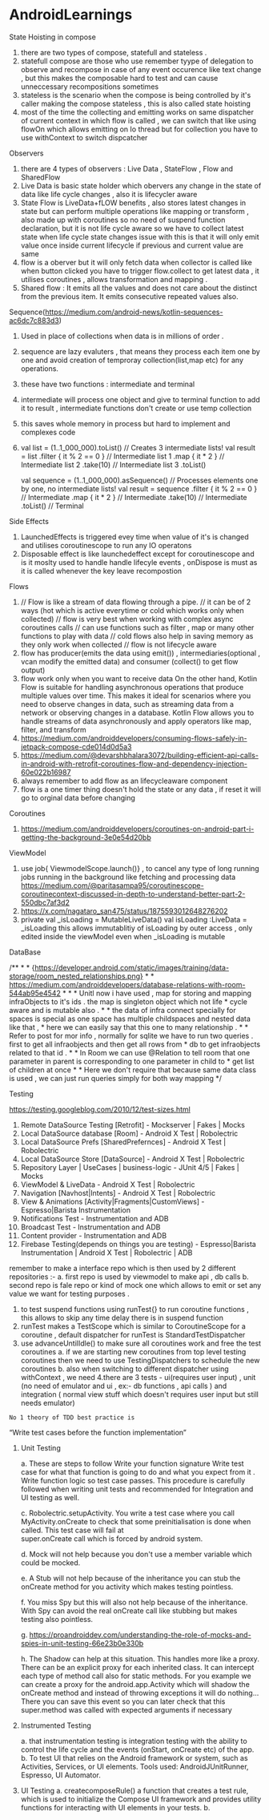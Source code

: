 # AndroidLearnings

State Hoisting in compose
   1. there are two types of compose, statefull and stateless .
   2. statefull compose are those who use remember tyype of delegation to observe and recompose in case of any event occurence like text change , but this makes the composable           hard to test and can cause unneccessary recompositions sometimes
   3. stateless is the scenario when the compose is being controlled by it's caller making the compose stateless , this is also called state hoisting
   4. most of the time the collecting and emitting works on same dispatcher of current context in which flow is called , we can switch that like using flowOn which allows
      emitting on Io thread but for collection you have to use withContext to switch dispcatcher

Observers
   1. there are 4 types of observers : Live Data , StateFlow , Flow and SharedFlow
   2. Live Data is basic state holder which obervers any change in the state of data like life cycle changes , also it is lifecycler aware
   3. State Flow is LiveData+fLOW benefits , also stores latest changes in state but can perform multiple operations like mapping or transform
     , also made up with coroutines so no need of suspend function declaration, but it is not life cycle aware so we have to collect latest state when life cycle state changes
      issue with this is that it will only emit value once inside current lifecycle if previous and current value are same
   5. flow is a oberver but it will only fetch data when collector is called like when button clicked you have to trigger flow.collect to get latest data , it utilises coroutines
      , allows transformation and mapping .
   6. Shared flow : It emits all the values and does not care about the distinct from the previous item. It emits consecutive repeated values also.

Sequence(https://medium.com/android-news/kotlin-sequences-ac6dc7c883d3)
   1. Used in place of collections when data is in millions of order .
   2. sequence are lazy evaluters , that means they process each item one by one and avoid creation of temproray collection(list,map etc) for any operations.
   3. these have two functions : intermediate and terminal
   4. intermediate will process one object and give to terminal function to add it to result , intermediate functions don't create or use temp collection
   5. this saves whole memory in process but hard to implement and complexes code
   6. val list = (1..1_000_000).toList()
      // Creates 3 intermediate lists!
      val result = list
          .filter { it % 2 == 0 }   // Intermediate list 1
          .map { it * 2 }           // Intermediate list 2
          .take(10)                 // Intermediate list 3
          .toList()
   
      val sequence = (1..1_000_000).asSequence()
      // Processes elements one by one, no intermediate lists!
      val result = sequence
          .filter { it % 2 == 0 }  // Intermediate
          .map { it * 2 }          // Intermediate
          .take(10)                // Intermediate
          .toList()                // Terminal

Side Effects
   1. LaunchedEffects is triggered evey time when value of it's is changed and utilises coroutinescope to run any IO operatons
   2. Disposable effect is like launchedeffect except for coroutinescope and is it moslty used to handle handle lifecyle events , onDispose is must
      as it is called whenever the key leave recompostion

Flows
   1. // Flow is like a  stream of data flowing through a pipe.
      // it can be of 2 ways (hot which is active everytime or cold which works only when collected)
      // flow is very best when working with complex async coroutines calls
      // can use functions such as filter , map or many other functions to play with data
      // cold flows also help in saving memory as they only work when collected
      // flow is not lifecycle aware
   2. flow has producer(emits the data using emit()) , intermediaries(optional , vcan modify the emitted data) and consumer (collect() to get flow output)
   3. flow work only when you want to receive data  On the other hand, Kotlin Flow is suitable for handling asynchronous operations that produce multiple values over time. This makes it ideal for scenarios where you need to observe changes in data, such as streaming data from a network or observing changes in a database. Kotlin Flow allows you to handle streams of data asynchronously and apply operators like map, filter, and transform
   4. https://medium.com/androiddevelopers/consuming-flows-safely-in-jetpack-compose-cde014d0d5a3
   5. https://medium.com/@devarshbhalara3072/building-efficient-api-calls-in-android-with-retrofit-coroutines-flow-and-dependency-injection-60e022b16987
   6.  always remember to add flow as an lifecycleaware component
   8.  flow is a one timer thing doesn't hold the state or any data , if reset it will go to orginal data before changing

Coroutines
   1. https://medium.com/androiddevelopers/coroutines-on-android-part-i-getting-the-background-3e0e54d20bb


ViewModel
   1. use job{ ViewmodelScope.launch()} , to cancel any type of long running jobs running in the background like fetching and processing data
      https://medium.com/@paritasampa95/coroutinescope-coroutinecontext-discussed-in-depth-to-understand-better-part-2-550dbc7af3d2
   2. https://x.com/nagataro_san475/status/1875593012648276202
   3.  private val _isLoading  = MutableLiveData<Boolean>()
       val isLoading  :LiveData<Boolean> = _isLoading
      this allows immutablitiy of isLoading by outer access , only edited inside the viewModel even when _isLoading is mutable



DataBase 

   /**
    * * {https://developer.android.com/static/images/training/data-storage/room_nested_relationships.png}
    * * https://medium.com/androiddevelopers/database-relations-with-room-544ab95e4542
    *
    * * Unitl now i have used , map for storing and mapping infraObjects to it's ids . the map is singleton object which not life
    *   cycle aware and is mutable also .
    * * the data of infra connect specially for spaces is special as one space has multiple childspaces and nested data like that ,
    *   here we can easily say that this one to many relationship .
    * * Refer to post for mor info , normally for sqlite we have to run two queries . first to get all infraobjects and then get all rows from
    *   db to get infraobjects related to that id .
    * * In Room we can use @Relation to tell room that one parameter in parent is corresponding to one parameter in child to
    *   get list of children at once
    * * Here we don't require that because same data class is used , we can just run queries simply for both way mapping
    */


Testing

   https://testing.googleblog.com/2010/12/test-sizes.html

   1. Remote DataSource Testing [Retrofit] - Mockserver | Fakes | Mocks
   2. Local DataSource database [Room] - Android X Test | Robolectric 
   3. Local DataSource Prefs [SharedPrefernces] - Android X Test | Robolectric 
   4. Local DataSource Store [DataSource] - Android X Test | Robolectric 
   5. Repository Layer | UseCases | business-logic  - JUnit 4/5 | Fakes | Mocks
   6. ViewModel & LiveData - Android X Test | Robolectric 
   7. Navigation [Navhost|Intents] - Android X Test | Robolectric 
   8. View & Animations [Activity|Fragments|CustomViews] - Espresso|Barista Instrumentation
   9. Notifications Test - Instrumentation and ADB
   10. Broadcast Test - Instrumentation and ADB
   11. Content provider - Instrumentation and ADB
   12. Firebase Testing(depends on things you are testing) - Espresso|Barista Instrumentation | Android X Test | Robolectric | ADB

remember to make a interface repo which is then used by 2 different repositories :-
   a. first repo is used by viewmodel to make api , db calls
   b. second repo is fale repo or kind of mock one which allows to emit or set any value we  want for testing purposes .
   1.  to test suspend functions using runTest{} to run coroutine functions , this allows to skip any time delay there is in suspend function
   2.  runTest makes a TestScope which is similar to CoroutineScope for a coroutine , default dispatcher for runTest is StandardTestDispatcher
   3.  use advanceUntilIdle() to make sure all coroutines work and free the test coroutines
       a. if we are starting new coroutines from top level testing coroutines then we need to use TestingDispatchers to schedule the new coroutines
       b. also when switching to different dispatcher using withContext , we need
   4.there are 3 tests - ui(requires user input) , unit (no need of emulator and ui , ex:- db functions , api calls ) and integration ( normal view stuff which doesn't requires
      user input but still needs emulator)
   
    No 1 theory of TDD best practice is
   
   “Write test cases before the function implementation”
   
   

1. Unit Testing

   a. These are steps to follow
         Write your function signature
         Write test case for what that function is going to do and what you expect from it .
         Write function logic so test case passes.
         This procedure is carefully followed when writing unit tests and recommended for Integration and UI testing as well.
   
   c. Robolectric.setupActivity. You write a test case where you call MyActivity.onCreate to check that some preinitialisation is done when called. This test case will fail at    
   super.onCreate call which is forced by android system.
   
   d. Mock will not help because you don't use a member variable which could be mocked.
   
   e. A Stub will not help because of the inheritance you can stub the onCreate method for you activity which makes testing pointless.
   
   f. You miss Spy but this will also not help because of the inheritance. With Spy can avoid the real onCreate call like stubbing but makes testing also pointless.

   g. https://proandroiddev.com/understanding-the-role-of-mocks-and-spies-in-unit-testing-66e23b0e330b
   
   h. The Shadow can help at this situation. This handles more like a proxy. There can be an explicit proxy for each inherited class.
    It can intercept each type of method call also for static methods. For you example we can create a proxy
    for the android.app.Activity which will shadow the onCreate method and instead of throwing exceptions it
    will do nothing... There you can save this event so you can later check that this super.method was called
    with expected arguments if necessary

3. Instrumented Testing

   a. that instrumentation testing is integration testing with the ability to control the life cycle and the events (onStart, onCreate etc) of the app.
   b. To test UI that relies on the Android framework or system, such as Activities, Services, or UI elements. Tools used: AndroidJUnitRunner, Espresso, UI Automator.

4. UI Testing
   a. createcomposeRule() a function that creates a test rule, which is used to initialize the Compose UI framework and provides utility functions for interacting with UI elements in your tests.
   b. 

   

    
